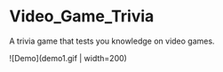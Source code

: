 # Video_Game_Trivia
A trivia game that tests you knowledge on video games.

![Demo](demo1.gif | width=200)
